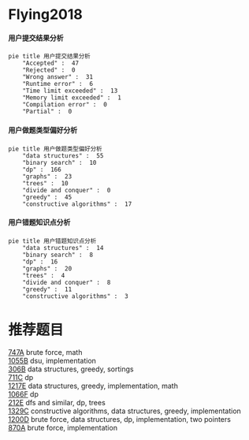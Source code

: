 # Flying2018

<!-- tabs:start -->



#### **用户提交结果分析**

```mermaid
pie title 用户提交结果分析
    "Accepted" :  47
    "Rejected" :  0
    "Wrong answer" :  31
    "Runtime error" :  6
    "Time limit exceeded" :  13
    "Memory limit exceeded" :  1
    "Compilation error" :  0
    "Partial" :  0
```

#### **用户做题类型偏好分析**

```mermaid
pie title 用户做题类型偏好分析
    "data structures" :  55
    "binary search" :  10
    "dp" :  166
    "graphs" :  23
    "trees" :  10
    "divide and conquer" :  0
    "greedy" :  45
    "constructive algorithms" :  17
```
#### **用户错题知识点分析**

```mermaid
pie title 用户错题知识点分析
    "data structures" :  14
    "binary search" :  8
    "dp" :  16
    "graphs" :  20
    "trees" :  4
    "divide and conquer" :  8
    "greedy" :  11
    "constructive algorithms" :  3
```



<!-- tabs:end -->
# 推荐题目
[747A](https://codeforces.com/contest/747/problem/A)		brute force,
                        math		  
[1055B](https://codeforces.com/contest/1055/problem/B)		dsu,
                        implementation		  
[306B](https://codeforces.com/contest/306/problem/B)		data structures,
                        greedy,
                        sortings		  
[711C](https://codeforces.com/contest/711/problem/C)		dp		  
[1217E](https://codeforces.com/contest/1217/problem/E)		data structures,
                        greedy,
                        implementation,
                        math		  
[1066F](https://codeforces.com/contest/1066/problem/F)		dp		  
[212E](https://codeforces.com/contest/212/problem/E)		dfs and similar,
                        dp,
                        trees		  
[1329C](https://codeforces.com/contest/1329/problem/C)		constructive algorithms,
                        data structures,
                        greedy,
                        implementation		  
[1200D](https://codeforces.com/contest/1200/problem/D)		brute force,
                        data structures,
                        dp,
                        implementation,
                        two pointers		  
[870A](https://codeforces.com/contest/870/problem/A)		brute force,
                        implementation		  
